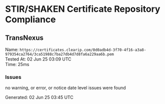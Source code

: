 # STIR/SHAKEN Certificate Repository Compliance

## TransNexus

Name: `https://certificates.clearip.com/0d0adb4d-3f70-4f16-a3a8-979354ca2764/3ca51988c7ba27db4d7d8fa6a229aa6b.pem`\
Tested At: 02 Jun 25 03:09 UTC\
Time: 25ms

### Issues

no warning, or error, or notice date level issues were found

Generated: 02 Jun 25 03:45 UTC